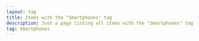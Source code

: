 ```yaml
---
layout: tag
title: Items with the "Smartphones" tag
description: Just a page listing all items with the "Smartphones" tag
tag: Smartphones
---
```

